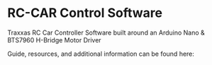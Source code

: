 # RC-CAR Control Software
Traxxas RC Car Controller Software built around an Arduino Nano & BTS7960 H-Bridge Motor Driver

Guide, resources, and additional information can be found here: <a href=""></a>
